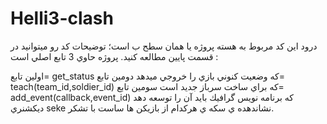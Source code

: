 # Helli3-clash
درود اين كد مربوط به هسته پروژه يا همان سطح ب است؛ توضيحات کد رو ميتوانيد در قسمت پايين مطالعه كنيد.
پروژه حاوي 3 تابع اصلي است :

اولين تابع= get_status كه وضعيت كنوني بازي را خروجي ميدهد
دومين تابع= teach(team_id,soldier_id) كه براي ساخت سرباز جديد است
سومين تابع= add_event(callback,event_id) كه برنامه نويس گرافيك بايد آن را توسعه دهد
ديكشنري seke نشاندهده ي سكه ي هركدام از بازيكن ها ساست
با تشكر.

